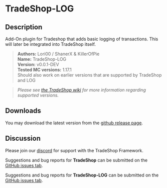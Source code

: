 # TradeShop-LOG

## Description
Add-On plugin for Tradeshop that adds basic logging of transactions. This will later be integrated into TradeShop itself.

>**Authors:** Lori00 / ShanerX & KillerOfPie<br/>
>**Name:** TradeShop-LOG<br/>
>**Version:** v0.0.1-DEV<br/>
>**Tested MC versions:** 1.17.1<br/>
>Should also work on earlier versions that are supported by TradeShop and LOG <br/>



>*Please see [the TradeShop wiki](https://github.com/Tradeshop/TradeShop/wiki) for more information regarding supported versions.*

## Downloads
You may download the latest version from the [github release page](https://github.com/Tradeshop/tradeshop-LOG/releases).

## Discussion
Please join our [discord](https://discordapp.com/invite/qzdSUnw) for support with the TradeShop Framework. 

Suggestions and bug reports for **TradeShop** can be submitted on the [GitHub issues tab](https://github.com/Tradeshop/TradeShop/issues).

Suggestions and bug reports for **TradeShop-LOG** can be submitted on the [GitHub issues tab](https://github.com/Tradeshop/tradeshop-LOG/issues).
